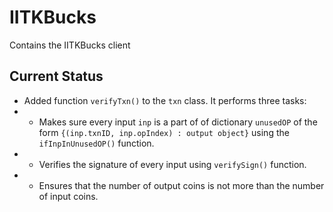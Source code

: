 # IITKBucks
Contains the IITKBucks client

## Current Status
- Added function `verifyTxn()` to the `txn` class. It performs three tasks:
- - Makes sure every input `inp` is a part of of dictionary `unusedOP` of the form `{(inp.txnID, inp.opIndex) : output object}` using the `ifInpInUnusedOP()` function.
- - Verifies the signature of every input using `verifySign()` function.
- - Ensures that the number of output coins is not more than the number of input coins.